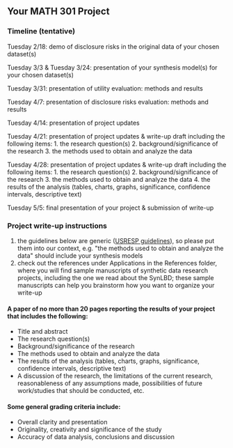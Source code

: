 ## Your MATH 301 Project

### Timeline (tentative)

Tuesday 2/18: demo of disclosure risks in the original data of your chosen dataset(s)

Tuesday 3/3 \& Tuesday 3/24: presentation of your synthesis model(s) for your chosen dataset(s)

Tuesday 3/31: presentation of utility evaluation: methods and results

Tuesday 4/7: presentation of disclosure risks evaluation: methods and results

Tuesday 4/14: presentation of project updates

Tuesday 4/21: presentation of project updates & write-up draft including the following items: 
    1. the research question(s)
    2. background/significance of the research
    3. the methods used to obtain and analyze the data
    
Tuesday 4/28: presentation of project updates & write-up draft including the following items:
    1. the research question(s)
    2. background/significance of the research
    3. the methods used to obtain and analyze the data 
    4. the results of the analysis (tables, charts, graphs, significance, confidence intervals, descriptive text)
    
Tuesday 5/5: final presentation of your project & submission of write-up


### Project write-up instructions
1. the guidelines below are generic ([USRESP guidelines](https://www.causeweb.org/usproc/usresp)), so please put them into our context, e.g. "the methods used to obtain and analyze the data" should include your synthesis models
2. check out the references under Applications in the References folder, where you will find sample manuscripts of synthetic data research projects, including the one we read about the SynLBD; these sample manuscripts can help you brainstorm how you want to organize your write-up

#### A paper of no more than 20 pages reporting the results of your project that includes the following:
- Title and abstract
- The research question(s)
- Background/significance of the research
- The methods used to obtain and analyze the data
- The results of the analysis (tables, charts, graphs, significance, confidence intervals, descriptive text)
- A discussion of the research, the limitations of the current research, reasonableness of any assumptions made, possibilities of future work/studies that should be conducted, etc.


#### Some general grading criteria include:
- Overall clarity and presentation
- Originality, creativity and significance of the study
- Accuracy of data analysis, conclusions and discussion
